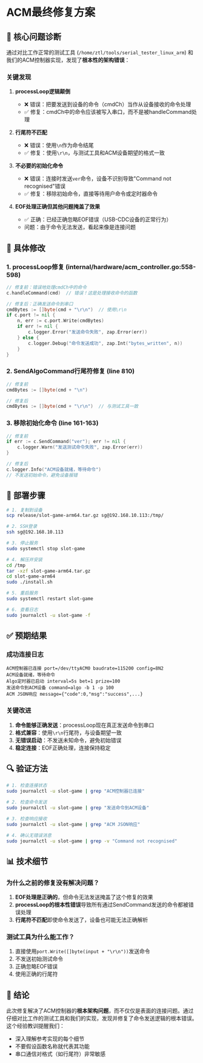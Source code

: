 # ACM最终修复方案

## 🔴 核心问题诊断

通过对比工作正常的测试工具 (`/home/ztl/tools/serial_tester_linux_arm`) 和我们的ACM控制器实现，发现了**根本性的架构错误**：

### 关键发现

1. **processLoop逻辑颠倒**
   - ❌ 错误：把要发送到设备的命令（cmdCh）当作从设备接收的命令处理
   - ✅ 修复：cmdCh中的命令应该被写入串口，而不是被handleCommand处理

2. **行尾符不匹配**
   - ❌ 错误：使用`\n`作为命令结尾
   - ✅ 修复：使用`\r\n`，与测试工具和ACM设备期望的格式一致

3. **不必要的初始化命令**
   - ❌ 错误：连接时发送`ver`命令，设备不识别导致"Command not recognised"错误
   - ✅ 修复：移除初始命令，直接等待用户命令或定时器命令

4. **EOF处理正确但其他问题掩盖了效果**
   - ✅ 正确：已经正确忽略EOF错误（USB-CDC设备的正常行为）
   - 问题：由于命令无法发送，看起来像是连接问题

## 📝 具体修改

### 1. processLoop修复 (internal/hardware/acm_controller.go:558-598)
```go
// 修复前：错误地处理cmdCh中的命令
c.handleCommand(cmd)  // 错误！这是处理接收命令的函数

// 修复后：正确发送命令到串口
cmdBytes := []byte(cmd + "\r\n")  // 使用\r\n
if c.port != nil {
    n, err := c.port.Write(cmdBytes)
    if err != nil {
        c.logger.Error("发送命令失败", zap.Error(err))
    } else {
        c.logger.Debug("命令发送成功", zap.Int("bytes_written", n))
    }
}
```

### 2. SendAlgoCommand行尾符修复 (line 810)
```go
// 修复前
cmdBytes := []byte(cmd + "\n")

// 修复后
cmdBytes := []byte(cmd + "\r\n")  // 与测试工具一致
```

### 3. 移除初始化命令 (line 161-163)
```go
// 修复前
if err := c.SendCommand("ver"); err != nil {
    c.logger.Warn("发送测试命令失败", zap.Error(err))
}

// 修复后
c.logger.Info("ACM设备就绪，等待命令")
// 不发送初始命令，避免设备报错
```

## 🚀 部署步骤

```bash
# 1. 复制到设备
scp release/slot-game-arm64.tar.gz sg@192.168.10.113:/tmp/

# 2. SSH登录
ssh sg@192.168.10.113

# 3. 停止服务
sudo systemctl stop slot-game

# 4. 解压并安装
cd /tmp
tar -xzf slot-game-arm64.tar.gz
cd slot-game-arm64
sudo ./install.sh

# 5. 重启服务
sudo systemctl restart slot-game

# 6. 查看日志
sudo journalctl -u slot-game -f
```

## ✅ 预期结果

### 成功连接日志
```
ACM控制器已连接 port=/dev/ttyACM0 baudrate=115200 config=8N2
ACM设备就绪，等待命令
Algo定时器已启动 interval=5s bet=1 prize=100
发送命令到ACM设备 command=algo -b 1 -p 100
ACM JSON响应 message={"code":0,"msg":"success",...}
```

### 关键改进
1. **命令能够正确发送**：processLoop现在真正发送命令到串口
2. **格式兼容**：使用`\r\n`行尾符，与设备期望一致
3. **无错误启动**：不发送未知命令，避免初始错误
4. **稳定连接**：EOF正确处理，连接保持稳定

## 🔍 验证方法

```bash
# 1. 检查连接状态
sudo journalctl -u slot-game | grep "ACM控制器已连接"

# 2. 检查命令发送
sudo journalctl -u slot-game | grep "发送命令到ACM设备"

# 3. 检查响应接收
sudo journalctl -u slot-game | grep "ACM JSON响应"

# 4. 确认无错误消息
sudo journalctl -u slot-game | grep -v "Command not recognised"
```

## 📊 技术细节

### 为什么之前的修复没有解决问题？
1. **EOF处理是正确的**，但命令无法发送掩盖了这个修复的效果
2. **processLoop的根本性错误**导致所有通过SendCommand发送的命令都被错误处理
3. **行尾符不匹配**即使命令发送了，设备也可能无法正确解析

### 测试工具为什么能工作？
1. 直接使用`port.Write([]byte(input + "\r\n"))`发送命令
2. 不发送初始测试命令
3. 正确忽略EOF错误
4. 使用正确的行尾符

## 🎯 结论

此次修复解决了ACM控制器的**根本架构问题**，而不仅仅是表面的连接问题。通过仔细对比工作的测试工具和我们的实现，发现并修复了命令发送逻辑的根本错误。这个经验教训提醒我们：
- 深入理解参考实现的每个细节
- 不要假设函数名称就代表其功能
- 串口通信对格式（如行尾符）非常敏感